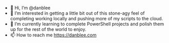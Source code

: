 - 👋 Hi, I’m @danblee
- 👀 I’m interested in getting a little bit out of this stone-agy feel of completing working locally and pushing more of my scripts to the cloud.
- 🌱 I’m currently learning to complete PowerShell projects and polish them up for the rest of the world to enjoy.
- 📫 How to reach me https://danblee.com

<!---
danblee/danblee is a ✨ special ✨ repository because its `README.md` (this file) appears on your GitHub profile.
You can click the Preview link to take a look at your changes.
--->
